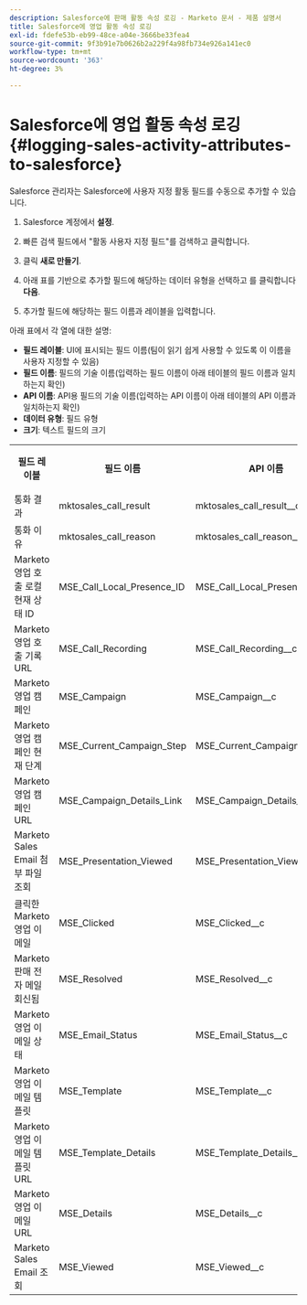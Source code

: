 ```yaml
---
description: Salesforce에 판매 활동 속성 로깅 - Marketo 문서 - 제품 설명서
title: Salesforce에 영업 활동 속성 로깅
exl-id: fdefe53b-eb99-48ce-a04e-3666be33fea4
source-git-commit: 9f3b91e7b0626b2a229f4a98fb734e926a141ec0
workflow-type: tm+mt
source-wordcount: '363'
ht-degree: 3%

---
```


# Salesforce에 영업 활동 속성 로깅 {#logging-sales-activity-attributes-to-salesforce}

Salesforce 관리자는 Salesforce에 사용자 지정 활동 필드를 수동으로 추가할 수 있습니다.

1. Salesforce 계정에서 **설정**.

1. 빠른 검색 필드에서 &quot;활동 사용자 지정 필드&quot;를 검색하고 클릭합니다.

1. 클릭 **새로 만들기**.

1. 아래 표를 기반으로 추가할 필드에 해당하는 데이터 유형을 선택하고 를 클릭합니다 **다음**.

1. 추가할 필드에 해당하는 필드 이름과 레이블을 입력합니다.

아래 표에서 각 열에 대한 설명:

* **필드 레이블**: UI에 표시되는 필드 이름(팀이 읽기 쉽게 사용할 수 있도록 이 이름을 사용자 지정할 수 있음)
* **필드 이름**: 필드의 기술 이름(입력하는 필드 이름이 아래 테이블의 필드 이름과 일치하는지 확인)
* **API 이름**: API용 필드의 기술 이름(입력하는 API 이름이 아래 테이블의 API 이름과 일치하는지 확인)
* **데이터 유형**: 필드 유형
* **크기**: 텍스트 필드의 크기

<table>
 <tr>
  <th>필드 레이블</th>
  <th>필드 이름</th>
  <th>API 이름</th>
  <th>데이터 유형</th>
  <th>크기</th>
 </tr>
  <tr>
  <td>통화 결과</td>
  <td>mktosales_call_result</td>
  <td>mktosales_call_result__c</td>
  <td>텍스트</td>
  <td>50</td>
 </tr>
 <tr>
  <td>통화 이유</td>
  <td>mktosales_call_reason</td>
  <td>mktosales_call_reason__c</td>
  <td>텍스트</td>
  <td>50</td>
 </tr>
 <tr>
  <td>Marketo 영업 호출 로컬 현재 상태 ID</td>
  <td>MSE_Call_Local_Presence_ID</td>
  <td>MSE_Call_Local_Presence_ID__c</td>
  <td>텍스트</td>
  <td>255년</td>
 </tr>
 <tr>
  <td>Marketo 영업 호출 기록 URL</td>
  <td>MSE_Call_Recording</td>
  <td>MSE_Call_Recording__c</td>
  <td>URL</td>
  <td></td>
 </tr>
 <tr>
  <td>Marketo 영업 캠페인</td>
  <td>MSE_Campaign</td>
  <td>MSE_Campaign__c</td>
  <td>텍스트</td>
  <td>255년</td>
 </tr>
 <tr>
  <td>Marketo 영업 캠페인 현재 단계</td>
  <td>MSE_Current_Campaign_Step</td>
  <td>MSE_Current_Campaign_Step__c</td>
  <td>텍스트</td>
  <td>255년</td>
 </tr>
 <tr>
  <td>Marketo 영업 캠페인 URL</td>
  <td>MSE_Campaign_Details_Link</td>
  <td>MSE_Campaign_Details_Link__c</td>
  <td>URL</td>
  <td></td>
 </tr>
 <tr>
  <td>Marketo Sales Email 첨부 파일 조회</td>
  <td>MSE_Presentation_Viewed</td>
  <td>MSE_Presentation_Viewed__c</td>
  <td>확인란</td>
  <td></td>
 </tr>
 <tr>
  <td>클릭한 Marketo 영업 이메일</td>
  <td>MSE_Clicked</td>
  <td>MSE_Clicked__c</td>
  <td>확인란</td>
  <td></td>
 </tr>
 <tr>
  <td>Marketo 판매 전자 메일 회신됨</td>
  <td>MSE_Resolved</td>
  <td>MSE_Resolved__c</td>
  <td>확인란</td>
  <td></td>
 </tr>
 <tr>
  <td>Marketo 영업 이메일 상태</td>
  <td>MSE_Email_Status</td>
  <td>MSE_Email_Status__c</td>
  <td>텍스트</td>
  <td></td>
 </tr>
 <tr>
  <td>Marketo 영업 이메일 템플릿</td>
  <td>MSE_Template</td>
  <td>MSE_Template__c</td>
  <td>텍스트</td>
  <td>255년</td>
 </tr>
 <tr>
  <td>Marketo 영업 이메일 템플릿 URL</td>
  <td>MSE_Template_Details</td>
  <td>MSE_Template_Details__c</td>
  <td>URL</td>
  <td></td>
 </tr>
 <tr>
  <td>Marketo 영업 이메일 URL</td>
  <td>MSE_Details</td>
  <td>MSE_Details__c</td>
  <td>URL</td>
  <td></td>
 </tr>
 <tr>
  <td>Marketo Sales Email 조회</td>
  <td>MSE_Viewed</td>
  <td>MSE_Viewed__c</td>
  <td>확인란</td>
  <td></td>
 </tr>
</table>
